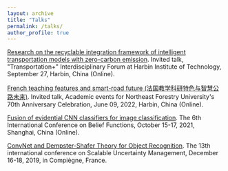 ```yaml
---
layout: archive
title: "Talks"
permalink: /talks/
author_profile: true
---
```


[Research on the recyclable integration framework of intelligent transportation models with zero-carbon emission](https://github.com/tongzheng1992/tongzheng1992.github.io/blob/master/pdf_slides/HIT2022.pdf). Invited talk, "Transportation+" Interdisciplinary Forum at Harbin Institute of Technology, September 27, Harbin, China (Online).

[French teaching features and smart-road future (法国教学科研特色与智慧公路未来)](https://github.com/tongzheng1992/tongzheng1992.github.io/blob/master/pdf_slides/NFU70_slides.pdf). Invited talk, Academic events for Northeast Forestry University's 70th Anniversary Celebration, June 09, 2022, Harbin, China (Online).

[Fusion of evidential CNN classifiers for image classification](https://github.com/tongzheng1992/tongzheng1992.github.io/blob/master/pdf_slides/BF2021.pdf). The 6th International Conference on Belief Functions, October 15-17, 2021, Shanghai, China (Online).

[ConvNet and Dempster-Shafer Theory for Object Recognition](https://github.com/tongzheng1992/tongzheng1992.github.io/blob/master/pdf_slides/sum2019.pdf). The 13th international conference on Scalable Uncertainty Management, December 16-18, 2019, in Compiègne, France.
